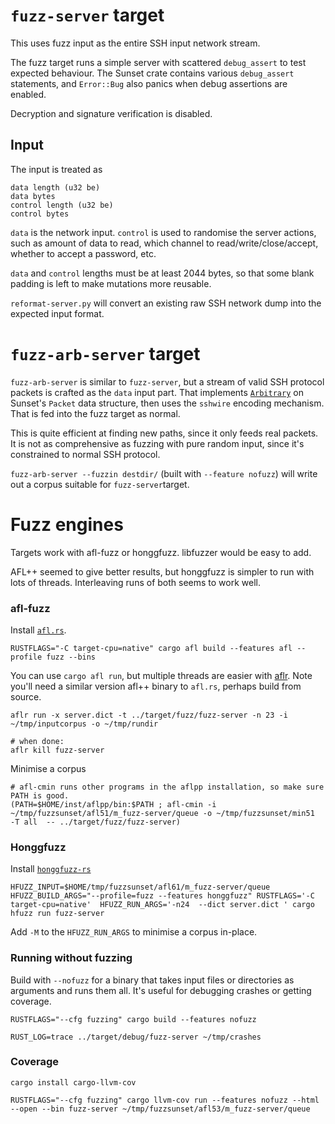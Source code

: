# `fuzz-server` target

This uses fuzz input as the entire SSH input network stream.

The fuzz target runs a simple server with scattered `debug_assert` to
test expected behaviour. The Sunset crate contains various
`debug_assert` statements, and `Error::Bug` also panics when
debug assertions are enabled.

Decryption and signature verification is disabled.

## Input

The input is treated as
```
data length (u32 be)
data bytes
control length (u32 be)
control bytes
```

`data` is the network input. `control` is used to randomise the server
actions, such as amount of data to read, which channel to read/write/close/accept,
whether to accept a password, etc.

`data` and `control` lengths must be at least 2044 bytes, so that some blank padding
is left to make mutations more reusable.

`reformat-server.py` will convert an existing raw SSH network dump into the expected input
format.

# `fuzz-arb-server` target

`fuzz-arb-server` is similar to `fuzz-server`, but a stream of
valid SSH protocol packets is crafted as the `data` input part.
That implements [`Arbitrary`](https://docs.rs/arbitrary) on Sunset's `Packet` data structure,
then uses the `sshwire` encoding mechanism. That is fed into the fuzz target as normal.

This is quite efficient at finding new paths, since it only feeds real packets.
It is not as comprehensive as fuzzing with pure random input, since it's
constrained to normal SSH protocol.

`fuzz-arb-server --fuzzin destdir/` (built with `--feature nofuzz`) will write out 
a corpus suitable for `fuzz-server`target.

# Fuzz engines

Targets work with afl-fuzz or honggfuzz. libfuzzer would be easy to add.

AFL++ seemed to give better results, but honggfuzz is simpler to run
with lots of threads. Interleaving runs of both seems to work well.

### afl-fuzz

Install [`afl.rs`](https://github.com/rust-fuzz/afl.rs).

```
RUSTFLAGS="-C target-cpu=native" cargo afl build --features afl --profile fuzz --bins
```

You can use `cargo afl run`, but multiple threads are easier with
[aflr](https://github.com/0xricksanchez/afl_runner). Note you'll need a
similar version afl++ binary to `afl.rs`, perhaps build from source.

```
aflr run -x server.dict -t ../target/fuzz/fuzz-server -n 23 -i ~/tmp/inputcorpus -o ~/tmp/rundir

# when done:
aflr kill fuzz-server
```

Minimise a corpus

```
# afl-cmin runs other programs in the aflpp installation, so make sure PATH is good.
(PATH=$HOME/inst/aflpp/bin:$PATH ; afl-cmin -i ~/tmp/fuzzsunset/afl51/m_fuzz-server/queue -o ~/tmp/fuzzsunset/min51  -T all  -- ../target/fuzz/fuzz-server)
```

### Honggfuzz

Install [`honggfuzz-rs`](https://github.com/rust-fuzz/honggfuzz-rs)

```
HFUZZ_INPUT=$HOME/tmp/fuzzsunset/afl61/m_fuzz-server/queue HFUZZ_BUILD_ARGS="--profile=fuzz --features honggfuzz" RUSTFLAGS='-C target-cpu=native'  HFUZZ_RUN_ARGS='-n24  --dict server.dict ' cargo hfuzz run fuzz-server
```

Add `-M` to the `HFUZZ_RUN_ARGS` to minimise a corpus in-place.

### Running without fuzzing

Build with `--nofuzz` for a binary that takes input files or directories as 
arguments and runs them all.
It's useful for debugging crashes or getting coverage.

```
RUSTFLAGS="--cfg fuzzing" cargo build --features nofuzz

RUST_LOG=trace ../target/debug/fuzz-server ~/tmp/crashes
```

### Coverage

`cargo install cargo-llvm-cov`

```
RUSTFLAGS="--cfg fuzzing" cargo llvm-cov run --features nofuzz --html --open --bin fuzz-server ~/tmp/fuzzsunset/afl53/m_fuzz-server/queue
```
